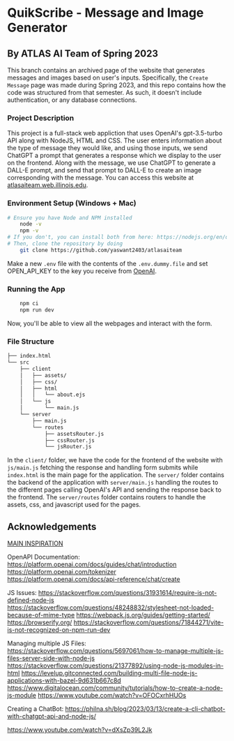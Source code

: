 # QuikScribe - Message and Image Generator
## By ATLAS AI Team of Spring 2023

This branch contains an archived page of the website that generates messages and images based on user's inputs. 
Specifically, the `Create Message` page was made during Spring 2023, and this repo contains how the code was structured from
that semester. As such, it doesn't include authentication, or any database connections. 

### Project Description

This project is a full-stack web appliction that uses OpenAI's gpt-3.5-turbo API along with NodeJS, HTML and CSS. The user enters information about the type of message they would like, and using those inputs, we send ChatGPT a prompt that generates a response which we display to the user on the frontend. Along with the message, we use ChatGPT to generate a DALL-E prompt, and send that prompt to DALL-E to create an image corresponding with the message. You can access this website at [atlasaiteam.web.illinois.edu](https://atlasaiteam.web.illinois.edu/).

### Environment Setup (Windows + Mac)
```bash
# Ensure you have Node and NPM installed
    node -v
    npm -v
# If you don't, you can install both from here: https://nodejs.org/en/download
# Then, clone the repository by doing 
    git clone https://github.com/yaswant2403/atlasaiteam
```
Make a new `.env` file with the contents of the `.env.dummy.file` and set OPEN_API_KEY to the key you receive from [OpenAI](https://platform.openai.com/account/api-keys).

### Running the App
```bash
    npm ci
    npm run dev
```
Now, you'll be able to view all the webpages and interact with the form.

### File Structure
```bash
├── index.html
└── src
    ├── client
    │   ├── assets/
    │   ├── css/
    │   ├── html
    │   │   └── about.ejs
    │   └── js
    │       └── main.js
    └── server
        ├── main.js
        └── routes
            ├── assetsRouter.js
            ├── cssRouter.js
            └── jsRouter.js
```

In the `client/` folder, we have the code for the frontend of the website with `js/main.js` fetching the response and handling form submits while `index.html` is the main page for the application. The `server/` folder contains the backend of the application with `server/main.js` handling the routes to the different pages calling OpenAI's API and sending the response back to the frontend. The `server/routes` folder contains routers to handle the assets, css, and javascript used for the pages. 


## Acknowledgements

[MAIN INSPIRATION](https://www.youtube.com/watch?v=2FeymQoKvrk)

OpenAPI Documentation:
https://platform.openai.com/docs/guides/chat/introduction
https://platform.openai.com/tokenizer
https://platform.openai.com/docs/api-reference/chat/create

JS Issues:
https://stackoverflow.com/questions/31931614/require-is-not-defined-node-js
https://stackoverflow.com/questions/48248832/stylesheet-not-loaded-because-of-mime-type
https://webpack.js.org/guides/getting-started/
https://browserify.org/
https://stackoverflow.com/questions/71844271/vite-is-not-recognized-on-npm-run-dev

Managing multiple JS Files:
https://stackoverflow.com/questions/5697061/how-to-manage-multiple-js-files-server-side-with-node-js
https://stackoverflow.com/questions/21377892/using-node-js-modules-in-html
https://levelup.gitconnected.com/building-multi-file-node-js-applications-with-bazel-9d631b667c8d
https://www.digitalocean.com/community/tutorials/how-to-create-a-node-js-module
https://www.youtube.com/watch?v=OFOCxrhHUOs

Creating a ChatBot:
https://philna.sh/blog/2023/03/13/create-a-cli-chatbot-with-chatgpt-api-and-node-js/

https://www.youtube.com/watch?v=dXsZp39L2Jk
